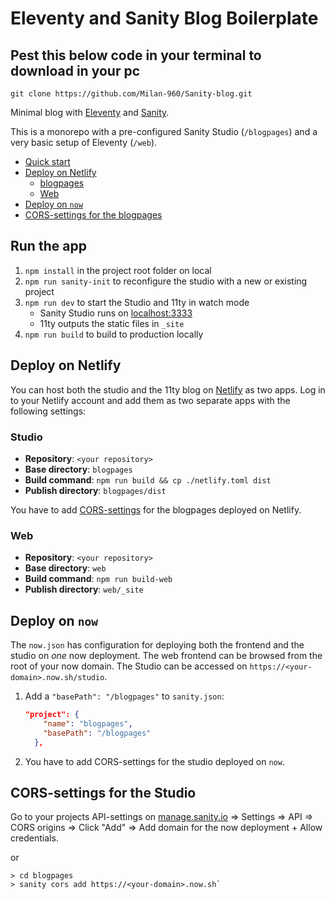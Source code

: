 # Eleventy and Sanity Blog Boilerplate

## Pest this below code in your terminal to download in your pc

```
git clone https://github.com/Milan-960/Sanity-blog.git
```

Minimal blog with [Eleventy](https://11ty.io) and [Sanity](https://www.sanity.io).

This is a monorepo with a pre-configured Sanity Studio (`/blogpages`) and a very basic setup of Eleventy (`/web`).

- [Quick start](#quick-start)
- [Deploy on Netlify](#deploy-on-netlify)
  - [blogpages](#blogpages)
  - [Web](#web)
- [Deploy on `now`](#deploy-on-now)
- [CORS-settings for the blogpages](#cors-settings-for-the-blogpages)

## Run the app

1. `npm install` in the project root folder on local
2. `npm run sanity-init` to reconfigure the studio with a new or existing project
3. `npm run dev` to start the Studio and 11ty in watch mode
   - Sanity Studio runs on [localhost:3333](http://localhost:3333)
   - 11ty outputs the static files in `_site`
4. `npm run build` to build to production locally

## Deploy on Netlify

You can host both the studio and the 11ty blog on [Netlify](https://netlify.com) as two apps. Log in to your Netlify account and add them as two separate apps with the following settings:

### Studio

- **Repository**: `<your repository>`
- **Base directory**: `blogpages`
- **Build command**: `npm run build && cp ./netlify.toml dist`
- **Publish directory**: `blogpages/dist`

You have to add [CORS-settings](#cors-settings-for-the-blogpages) for the blogpages deployed on Netlify.

### Web

- **Repository**: `<your repository>`
- **Base directory**: `web`
- **Build command**: `npm run build-web`
- **Publish directory**: `web/_site`

## Deploy on `now`

The `now.json` has configuration for deploying both the frontend and the studio on _one_ now deployment. The web frontend can be browsed from the root of your now domain. The Studio can be accessed on `https://<your-domain>.now.sh/studio`.

1. Add a `"basePath": "/blogpages"` to `sanity.json`:

   ```json
   "project": {
       "name": "blogpages",
       "basePath": "/blogpages"
     },
   ```

2. You have to add CORS-settings for the studio deployed on `now`.

## CORS-settings for the Studio

Go to your projects API-settings on [manage.sanity.io](https://manage.sanity.io) => Settings => API => CORS origins => Click "Add" => Add domain for the now deployment + Allow credentials.

or

```text
> cd blogpages
> sanity cors add https://<your-domain>.now.sh`
```
